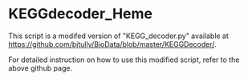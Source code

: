 # KEGGdecoder_Heme
This script is a modifed version of "KEGG_decoder.py" available at https://github.com/bjtully/BioData/blob/master/KEGGDecoder/.

For detailed instruction on how to use this modified script, refer to the above github page.
